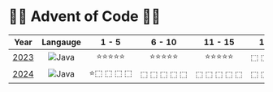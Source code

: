 # 🎄🎅 Advent of Code 🎅🎄
| Year | Langauge | 1 - 5 | 6 - 10 | 11 - 15 | 16 - 20 | 21 - 25 | Total |
| :--: | :------: | :---: | :----: | :-----: | :-----: | :-----: | :---: |
| [2023](2023) | ![Java](https://img.shields.io/badge/Java-F0931C) | ⭐⭐⭐⭐⭐ | ⭐⭐⭐⭐⭐ | ⭐⭐⭐⭐⭐ | ⬚&nbsp;⬚&nbsp;⬚&nbsp;⬚&nbsp;⬚ | ⬚&nbsp;⬚&nbsp;⬚&nbsp;⬚&nbsp;⬚ | 30
| [2024](2024) | ![Java](https://img.shields.io/badge/C%23-239120) | ⭐⬚&nbsp;⬚&nbsp;⬚&nbsp;⬚ | ⬚&nbsp;⬚&nbsp;⬚&nbsp;⬚&nbsp;⬚ | ⬚&nbsp;⬚&nbsp;⬚&nbsp;⬚&nbsp;⬚ | ⬚&nbsp;⬚&nbsp;⬚&nbsp;⬚&nbsp;⬚ | ⬚&nbsp;⬚&nbsp;⬚&nbsp;⬚&nbsp;⬚ | 0
